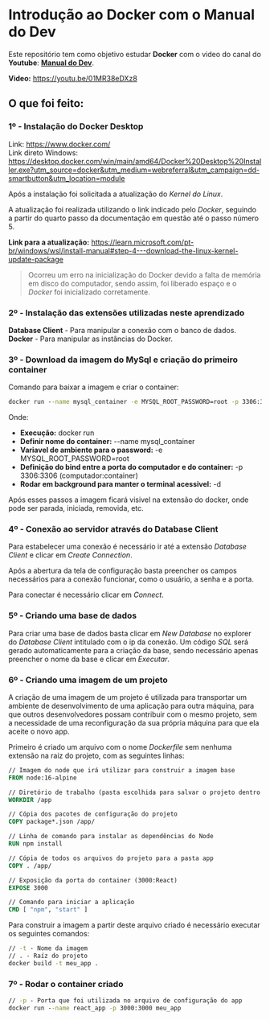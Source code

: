 # Introdução ao Docker com o Manual do Dev

Este repositório tem como objetivo estudar **Docker** com o video do canal do **Youtube**: **[Manual do Dev](https://exemplo.com/)**.

**Video:** <https://youtu.be/01MR38eDXz8>


## O que foi feito:

### 1º - Instalação do Docker Desktop

Link: <https://www.docker.com/>
</br>
Link direto Windows: <https://desktop.docker.com/win/main/amd64/Docker%20Desktop%20Installer.exe?utm_source=docker&utm_medium=webreferral&utm_campaign=dd-smartbutton&utm_location=module>

Após a instalação foi solicitada a atualização do *Kernel do Linux*.

A atualização foi realizada utilizando o link indicado pelo *Docker*, seguindo a partir do quarto passo da documentação em questão até o passo número 5.

**Link para a atualização:** <https://learn.microsoft.com/pt-br/windows/wsl/install-manual#step-4---download-the-linux-kernel-update-package>

>Ocorreu um erro na inicialização do Docker devido a falta de memória em disco do computador, sendo assim, foi liberado espaço e o *Docker* foi inicializado corretamente.

### 2º - Instalação das extensões utilizadas neste aprendizado

**Database Client** - Para manipular a conexão com o banco de dados.
</br>
**Docker** - Para manipular as instâncias do Docker.

### 3º - Download da imagem do MySql e criação do primeiro container

Comando para baixar a imagem e criar o container:

~~~cmd
docker run --name mysql_container -e MYSQL_ROOT_PASSWORD=root -p 3306:3306 -d mysql:5.7
~~~


Onde:

- **Execução:** docker run
- **Definir nome do container:** --name mysql_container
- **Variavel de ambiente para o password:** -e MYSQL_ROOT_PASSWORD=root
- **Definição do bind entre a porta do computador e do container:** -p 3306:3306 (computador:container)
- **Rodar em background para manter o terminal acessivel:** -d

Após esses passos a imagem ficará visivel na extensão do docker, onde pode ser parada, iniciada, removida, etc.

### 4º - Conexão ao servidor através do Database Client

Para estabelecer uma conexão é necessário ir até a extensão *Database Client* e clicar em *Create Connection*.

Após a abertura da tela de configuração basta preencher os campos necessários para  a conexão funcionar, como o usuário, a senha e a porta.

Para conectar é necessário clicar em *Connect*.

### 5º - Criando uma base de dados

Para criar uma base de dados basta clicar em *New Database* no explorer do *Database Client* intitulado com o ip da conexão.
Um código *SQL* será gerado automaticamente para a criação da base, sendo necessário apenas preencher o nome da base e clicar em *Executar*.

### 6º - Criando uma imagem de um projeto

A criação de uma imagem de um projeto é utilizada para transportar um ambiente de desenvolvimento de uma aplicação para outra máquina, para que outros desenvolvedores possam contribuir com o mesmo projeto, sem a necessidade de uma reconfiguração da sua própria máquina para que ela aceite o novo app.

Primeiro é criado um arquivo com o nome *Dockerfile* sem nenhuma extensão na raiz do projeto, com as seguintes linhas:

~~~dockerfile
// Imagem do node que irá utilizar para construir a imagem base
FROM node:16-alpine

// Diretório de trabalho (pasta escolhida para salvar o projeto dentro do container)
WORKDIR /app

// Cópia dos pacotes de configuração do projeto
COPY package*.json /app/

// Linha de comando para instalar as dependências do Node
RUN npm install

// Cópia de todos os arquivos do projeto para a pasta app
COPY . /app/

// Exposição da porta do container (3000:React)
EXPOSE 3000

// Comando para iniciar a aplicação
CMD [ "npm", "start" ]

~~~

Para construir a imagem a partir deste arquivo criado é necessário executar os seguintes comandos:

~~~cmd
// -t - Nome da imagem
// . - Raíz do projeto
docker build -t meu_app .
~~~

### 7º - Rodar o container criado

~~~cmd
// -p - Porta que foi utilizada no arquivo de configuração do app
docker run --name react_app -p 3000:3000 meu_app
~~~
